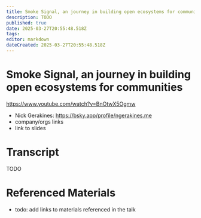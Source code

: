 ```yaml
---
title: Smoke Signal, an journey in building open ecosystems for communities 
description: TODO
published: true
date: 2025-03-27T20:55:48.518Z
tags: 
editor: markdown
dateCreated: 2025-03-27T20:55:48.518Z
---
```


# Smoke Signal, an journey in building open ecosystems for communities 
https://www.youtube.com/watch?v=BnOtwX5Ogmw
- Nick Gerakines: https://bsky.app/profile/ngerakines.me
- company/orgs links
- link to slides

# Transcript
TODO

# Referenced Materials
- todo: add links to materials referenced in the talk